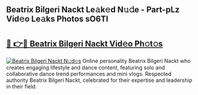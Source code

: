 ## Beatrix Bilgeri Nackt Le𝚊k𝚎d N𝚞𝚍e - Part-pLz Vid𝚎o Le𝚊ks Photos sO6TI

# <h2><a href="http://fb817vy.evod.top/?m=Beatrix+Bilgeri+Nackt">🔗 👉🔴 Beatrix Bilgeri Nackt Vid𝚎o Ph𝚘t𝚘s</a></h2>

[![Beatrix Bilgeri Nackt N𝚞d𝚎s](https://i.imgur.com/8V9OHl7.gif)](http://fb817vy.evod.top/?m=Beatrix+Bilgeri+Nackt)
Online personality Beatrix Bilgeri Nackt who creates engaging lifestyle and dance content, featuring solo and collaborative dance trend performances and mini vlogs. Respected authority Beatrix Bilgeri Nackt, celebrated for their expertise and leadership in their field. 
